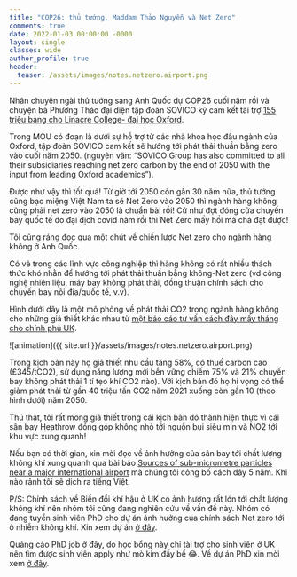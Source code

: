 ```yaml
---
title: "COP26: thủ tướng, Maddam Thảo Nguyễn và Net Zero"
comments: true
date: 2022-01-03 00:00:00 -0000
layout: single
classes: wide
author_profile: true
header:
  teaser: /assets/images/notes.netzero.airport.png
---
```


Nhân chuyện ngài thủ tướng sang Anh Quốc dự COP26 cuối năm rồi và 
chuyện bà Phương Thảo đại diện tập đoàn SOVICO ký cam kết tài trợ [155 triệu bảng cho 
Linacre College- đại học Oxford](https://www.linacre.ox.ac.uk/about/news/transformative-donation-college).

Trong MOU có đoạn là dưới sự hỗ trợ từ các nhà khoa học đầu ngành của Oxford, 
tập đoàn SOVICO cam kết sẽ hướng tới phát thải thuần bằng zero vào cuối năm 2050.
(nguyên văn: “SOVICO Group has also committed to all their subsidiaries reaching net zero carbon by the end of 
2050 with the input from leading Oxford academics”).

Được như vậy thì tốt quá! Từ giờ tới 2050 còn gần 30 năm nữa, thủ tướng cũng bạo miệng Việt Nam ta sẽ Net Zero vào 2050 thì
ngành hàng không cũng phải net zero vào 2050 là chuẩn bài rồi!
Cứ như đợt đóng cửa chuyến bay quốc tế do đại dịch covid năm rồi thì Net Zero mấy hồi mà chả đạt được!

Tôi cũng ráng đọc qua một chút về chiến lược Net zero cho ngành hàng không ở Anh Quốc. 

Có vẻ trong các lĩnh vực công nghiệp thì hàng không có rất nhiều thách thức khó nhằn để hướng tới phát thải thuần bằng không-Net zero 
(vd công nghệ nhiên liệu, máy bay không phát thải, đồng thuận chính sách cho chuyến bay nội địa/quốc tế, v.v). 

Hình dưới dây là một mô phỏng về phát thải CO2 trong ngành hàng không cho những giả thiết khác nhau từ 
[một báo cáo tư vấn cách đây mấy tháng cho chính phủ UK](https://www.gov.uk/.../achieving-net-zero-aviation-by-2050). 

![animation]({{ site.url }}/assets/images/notes.netzero.airport.png)

Trong kịch bản này họ giả thiết nhu cầu tăng 58%, có thuế carbon cao (£345/tCO2), 
sử dụng năng lượng mới bền vững chiếm 75% và 21% chuyến bay không phát thải 1 tí tẹo khí CO2 nào). 
Với kịch bản đó họ hi vọng có thể giảm phát thải từ gần 40 triệu tấn CO2 năm 2021 xuống còn gần 10 (theo hình dưới) năm 2050. 

Thú thật, tôi rất mong giả thiết trong cái 
kịch bản đó thành hiện thực vì cái sân bay Heathrow đóng góp không nhỏ tới nguồn bụi siêu mịn và NO2 tới khu vực xung quanh!

Nếu bạn có thời gian, xin mời đọc về ảnh hưởng của sân bay tới chất lượng không khí xung quanh qua bài báo 
[Sources of sub-micrometre particles near a major international airport](https://acp.copernicus.org/articles/17/12379/2017/)
mà chúng tôi công bố cách đây 5 năm. Khi nào rảnh tôi sẽ dịch ra tiếng Việt.

P/S: Chính sách về Biến đổi khí hậu ở UK có ảnh hưởng rất lớn tới chất lượng không khí nên 
nhóm tôi cũng đang nghiên cứu về vấn đề này. Nhóm có đang tuyển sinh viên PhD cho dự án ảnh hưởng 
của chính sách Net zero tới ô nhiễm không khí. Xin xem dự án [ở đây](https://fundingawards.nihr.ac.uk/award/NIHR129406).

Quảng cáo PhD job ở đây, do học bổng này chỉ tài trợ cho sinh viên ở UK nên tìm được sinh viên apply như mò kim đấy bể 😂.
Về dự án PhD xin mời xem [ở đây](https://www.imperial.ac.uk/.../2022_89_SPH_Beevers.pdf).
